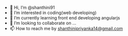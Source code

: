 - 👋 Hi, I’m @shanthini91
- 👀 I’m interested in coding(web developing)
- 🌱 I’m currently learning front end developing angularjs
- 💞️ I’m looking to collaborate on ...
- 📫 How to reach me by shanthinipriyanka14@gmail.com

<!---
shanthini91/shanthini91 is a ✨ special ✨ repository because its `README.md` (this file) appears on your GitHub profile.
You can click the Preview link to take a look at your changes.
--->
